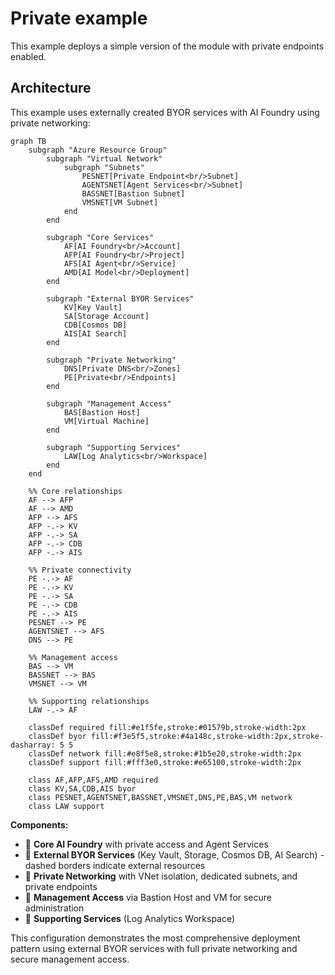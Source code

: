 # Private example

This example deploys a simple version of the module with private endpoints enabled.

## Architecture

This example uses externally created BYOR services with AI Foundry using private networking:

```mermaid
graph TB
    subgraph "Azure Resource Group"
        subgraph "Virtual Network"
            subgraph "Subnets"
                PESNET[Private Endpoint<br/>Subnet]
                AGENTSNET[Agent Services<br/>Subnet]
                BASSNET[Bastion Subnet]
                VMSNET[VM Subnet]
            end
        end
        
        subgraph "Core Services"
            AF[AI Foundry<br/>Account]
            AFP[AI Foundry<br/>Project]
            AFS[AI Agent<br/>Service]
            AMD[AI Model<br/>Deployment]
        end
        
        subgraph "External BYOR Services"
            KV[Key Vault]
            SA[Storage Account]
            CDB[Cosmos DB]
            AIS[AI Search]
        end
        
        subgraph "Private Networking"
            DNS[Private DNS<br/>Zones]
            PE[Private<br/>Endpoints]
        end
        
        subgraph "Management Access"
            BAS[Bastion Host]
            VM[Virtual Machine]
        end
        
        subgraph "Supporting Services"
            LAW[Log Analytics<br/>Workspace]
        end
    end
    
    %% Core relationships
    AF --> AFP
    AF --> AMD
    AFP --> AFS
    AFP -.-> KV
    AFP -.-> SA
    AFP -.-> CDB
    AFP -.-> AIS
    
    %% Private connectivity
    PE -.-> AF
    PE -.-> KV
    PE -.-> SA
    PE -.-> CDB
    PE -.-> AIS
    PESNET --> PE
    AGENTSNET --> AFS
    DNS --> PE
    
    %% Management access
    BAS --> VM
    BASSNET --> BAS
    VMSNET --> VM
    
    %% Supporting relationships
    LAW -.-> AF
    
    classDef required fill:#e1f5fe,stroke:#01579b,stroke-width:2px
    classDef byor fill:#f3e5f5,stroke:#4a148c,stroke-width:2px,stroke-dasharray: 5 5
    classDef network fill:#e8f5e8,stroke:#1b5e20,stroke-width:2px
    classDef support fill:#fff3e0,stroke:#e65100,stroke-width:2px
    
    class AF,AFP,AFS,AMD required
    class KV,SA,CDB,AIS byor
    class PESNET,AGENTSNET,BASSNET,VMSNET,DNS,PE,BAS,VM network
    class LAW support
```

**Components:**
- 🔷 **Core AI Foundry** with private access and Agent Services
- 🔶 **External BYOR Services** (Key Vault, Storage, Cosmos DB, AI Search) - dashed borders indicate external resources
- 🔷 **Private Networking** with VNet isolation, dedicated subnets, and private endpoints
- 🔷 **Management Access** via Bastion Host and VM for secure administration
- 🔸 **Supporting Services** (Log Analytics Workspace)

This configuration demonstrates the most comprehensive deployment pattern using external BYOR services with full private networking and secure management access.
